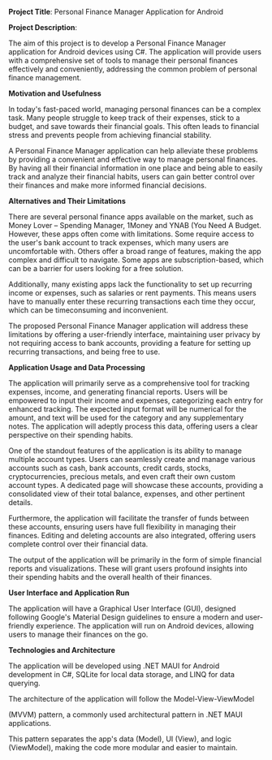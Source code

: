 ﻿**Project Title**: Personal Finance Manager Application for Android

**Project Description**:

The aim of this project is to develop a Personal Finance Manager application for Android devices using C#. The application will provide users with a comprehensive set of tools to manage their personal finances effectively and conveniently, addressing the common problem of personal finance management.

**Motivation and Usefulness**

In today's fast-paced world, managing personal finances can be a complex task. Many people struggle to keep track of their expenses, stick to a budget, and save towards their financial goals. This often leads to financial stress and prevents people from achieving financial stability.

A Personal Finance Manager application can help alleviate these problems by providing a convenient and effective way to manage personal finances. By having all their financial information in one place and being able to easily track and analyze their financial habits, users can gain better control over their finances and make more informed financial decisions.

**Alternatives and Their Limitations**

There are several personal finance apps available on the market, such as Money Lover – Spending Manager, 1Money and YNAB (You Need A Budget. However, these apps often come with limitations. Some require access to the user's bank account to track expenses, which many users are uncomfortable with. Others offer a broad range of features, making the app complex and difficult to navigate. Some apps are subscription-based, which can be a barrier for users looking for a free solution.

Additionally, many existing apps lack the functionality to set up recurring income or expenses, such as salaries or rent payments. This means users have to manually enter these recurring transactions each time they occur, which can be timeconsuming and inconvenient.

The proposed Personal Finance Manager application will address these limitations by offering a user-friendly interface, maintaining user privacy by not requiring access to bank accounts, providing a feature for setting up recurring transactions, and being free to use.

**Application Usage and Data Processing**

The application will primarily serve as a comprehensive tool for tracking expenses, income, and generating financial reports. Users will be empowered to input their income and expenses, categorizing each entry for enhanced tracking. The expected input format will be numerical for the amount, and text will be used for the category and any supplementary notes. The application will adeptly process this data, offering users a clear perspective on their spending habits.

One of the standout features of the application is its ability to manage multiple account types. Users can seamlessly create and manage various accounts such as cash, bank accounts, credit cards, stocks, cryptocurrencies, precious metals, and even craft their own custom account types. A dedicated page will showcase these accounts, providing a consolidated view of their total balance, expenses, and other pertinent details.

Furthermore, the application will facilitate the transfer of funds between these accounts, ensuring users have full flexibility in managing their finances. Editing and deleting accounts are also integrated, offering users complete control over their financial data.

The output of the application will be primarily in the form of simple financial reports and visualizations. These will grant users profound insights into their spending habits and the overall health of their finances.

**User Interface and Application Run**

The application will have a Graphical User Interface (GUI), designed following Google's Material Design guidelines to ensure a modern and user-friendly experience. The application will run on Android devices, allowing users to manage their finances on the go.

**Technologies and Architecture**

The application will be developed using .NET MAUI for Android development in C#, SQLite for local data storage, and LINQ for data querying.

The architecture of the application will follow the Model-View-ViewModel

(MVVM) pattern, a commonly used architectural pattern in .NET MAUI applications.

This pattern separates the app's data (Model), UI (View), and logic (ViewModel), making the code more modular and easier to maintain.
